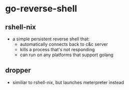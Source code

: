 # go-reverse-shell

## rshell-nix

- a simple persistent reverse shell that:
    - automatically connects back to c&c server
    - kills a process that's not responding
    - can run on any platforms that support golang

## dropper

- similiar to rshell-nix, but launches meterpreter instead
